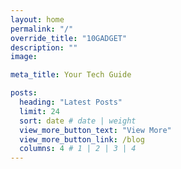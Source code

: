 ```yaml
---
layout: home
permalink: "/"
override_title: "10GADGET"
description: ""
image: 

meta_title: Your Tech Guide

posts:
  heading: "Latest Posts"
  limit: 24
  sort: date # date | weight
  view_more_button_text: "View More"
  view_more_button_link: /blog
  columns: 4 # 1 | 2 | 3 | 4
---
```

